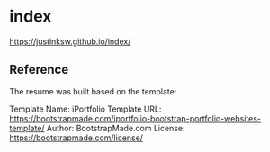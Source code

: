 # index

https://justinksw.github.io/index/

## Reference

The resume was built based on the template:

Template Name: iPortfolio
Template URL: https://bootstrapmade.com/iportfolio-bootstrap-portfolio-websites-template/
Author: BootstrapMade.com
License: https://bootstrapmade.com/license/
